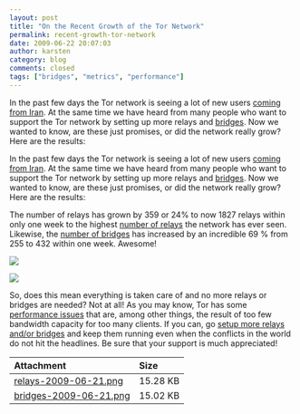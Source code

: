 ```yaml
---
layout: post
title: "On the Recent Growth of the Tor Network"
permalink: recent-growth-tor-network
date: 2009-06-22 20:07:03
author: karsten
category: blog
comments: closed
tags: ["bridges", "metrics", "performance"]
---
```


In the past few days the Tor network is seeing a lot of new users [coming from Iran](https://blog.torproject.org/blog/measuring-tor-and-iran). At the same time we have heard from many people who want to support the Tor network by setting up more relays and [bridges](https://www.torproject.org/bridges). Now we wanted to know, are these just promises, or did the network really grow? Here are the results:

<!-- more -->

In the past few days the Tor network is seeing a lot of new users [coming from Iran](https://blog.torproject.org/blog/measuring-tor-and-iran). At the same time we have heard from many people who want to support the Tor network by setting up more relays and [bridges](https://www.torproject.org/bridges). Now we wanted to know, are these just promises, or did the network really grow? Here are the results:

The number of relays has grown by 359 or 24% to now 1827 relays within only one week to the highest [number of relays](https://git.torproject.org/checkout/metrics/master/report/dirarch/dirarch-2009-06-22.pdf) the network has ever seen. Likewise, the [number of bridges](https://git.torproject.org/checkout/metrics/master/report/bridges/bridges-2009-06-22.pdf) has increased by an incredible 69 % from 255 to 432 within one week. Awesome!

![](https://blog.torproject.org/files/relays-2009-06-21.png)

![](https://blog.torproject.org/files/bridges-2009-06-21.png)

So, does this mean everything is taken care of and no more relays or bridges are needed? Not at all! As you may know, Tor has some [performance issues](https://blog.torproject.org/blog/why-tor-is-slow) that are, among other things, the result of too few bandwidth capacity for too many clients. If you can, go [setup more relays and/or bridges](https://www.torproject.org/docs/tor-doc-relay) and keep them running even when the conflicts in the world do not hit the headlines. Be sure that your support is much appreciated!

<table>
<thead>
<tr class="header">
<th align="left">Attachment</th>
<th align="left">Size</th>
</tr>
</thead>
<tbody>
<tr class="odd">
<td align="left"><a href="https://blog.torproject.org/files/relays-2009-06-21.png">relays-2009-06-21.png</a></td>
<td align="left">15.28 KB</td>
</tr>
<tr class="even">
<td align="left"><a href="https://blog.torproject.org/files/bridges-2009-06-21.png">bridges-2009-06-21.png</a></td>
<td align="left">15.02 KB</td>
</tr>
</tbody>
</table>


